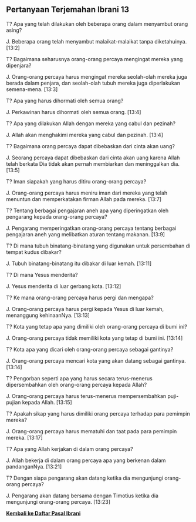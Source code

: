 ## Pertanyaan Terjemahan Ibrani 13 ##

T? Apa yang telah dilakukan oleh beberapa orang dalam menyambut orang asing?

J. Beberapa orang telah menyambut malaikat-malaikat tanpa diketahuinya. [13:2]

T? Bagaimana seharusnya orang-orang percaya mengingat mereka yang dipenjara?

J. Orang-orang percaya harus mengingat mereka seolah-olah mereka juga berada dalam penjara, dan seolah-olah tubuh mereka juga diperlakukan semena-mena. [13:3]

T? Apa yang harus dihormati oleh semua orang?

J. Perkawinan harus dihormati oleh semua orang. [13:4]

T? Apa yang dilakukan Allah dengan mereka yang cabul dan pezinah?

J. Allah akan menghakimi mereka yang cabul dan pezinah. [13:4]

T? Bagaimana orang percaya dapat dibebaskan dari cinta akan uang?

J. Seorang percaya dapat dibebaskan dari cinta akan uang karena Allah telah berkata Dia tidak akan pernah membiarkan dan meninggalkan dia. [13:5]

T? Iman siapakah yang harus ditiru orang-orang percaya?

J. Orang-orang percaya harus meniru iman dari mereka yang telah menuntun dan memperkatakan firman Allah pada mereka. [13:7]

T? Tentang berbagai pengajaran aneh apa yang diperingatkan oleh pengarang kepada orang-orang percaya?

J. Pengarang memperingatkan orang-orang percaya tentang berbagai pengajaran aneh yang melibatkan aturan tentang makanan. [13:9]

T? Di mana tubuh binatang-binatang yang digunakan untuk persembahan di tempat kudus dibakar?

J. Tubuh binatang-binatang itu dibakar di luar kemah. [13:11]

T? Di mana Yesus menderita?

J. Yesus menderita di luar gerbang kota. [13:12]

T? Ke mana orang-orang percaya harus pergi dan mengapa?

J. Orang-orang percaya harus pergi kepada Yesus di luar kemah, menanggung kehinaanNya. [13:13]

T? Kota yang tetap apa yang dimiliki oleh orang-orang percaya di bumi ini?

J. Orang-orang percaya tidak memiliki kota yang tetap di bumi ini. [13:14]

T? Kota apa yang dicari oleh orang-orang percaya sebagai gantinya?

J. Orang-orang percaya mencari kota yang akan datang sebagai gantinya. [13:14]

T? Pengorban seperti apa yang harus secara terus-menerus dipersembahkan oleh orang-orang percaya kepada Allah?

J. Orang-orang percaya harus terus-menerus mempersembahkan puji-pujian kepada Allah. [13:15]

T? Apakah sikap yang harus dimiliki orang percaya terhadap para pemimpin mereka?

J. Orang-orang percaya harus mematuhi dan taat pada para pemimpin mereka. [13:17]

T? Apa yang Allah kerjakan di dalam orang percaya?

J. Allah bekerja di dalam orang percaya apa yang berkenan dalam pandanganNya. [13:21]

T? Dengan siapa pengarang akan datang ketika dia mengunjungi orang-orang percaya?

J. Pengarang akan datang bersama dengan Timotius ketika dia mengunjungi orang-orang percaya. [13:23]

__[Kembali ke Daftar Pasal Ibrani](./)__

